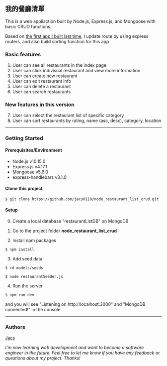 ## 我的餐廳清單

This is a web appliaction built by Node.js, Express.js, and Mongoose with basic CRUD functions. 

Based on [the first app I built last time](https://github.com/jacs0110/node_restaurant_list_crud), I update route by using express routers, and also build sorting function for this app 

### Basic features
1. User can see all restaurants in the index page
2. User can click indivisual restaurant and view more information
3. User can create new restaurant
4. User can edit restaurant info
5. User can delete a restaurant
6. User can search restaurants

### New features in this version
7. User can select the restaurant list of specific category
8. User can sort restaurants by rating, name (asc, desc), category, location

---
### Getting Started
#### Prerequisites/Environment
* Node.js v10.15.0
* Express.js v4.17.1
* Mongoose v5.6.0
* express-handlebars v3.1.0

#### Clone this project
```
$ git clone https://github.com/jacs0110/node_restaurant_list_crud.git
```
#### Setup
0. Create a local database "restaurantListDB" on MongoDB

1. Go to the project folder **node_restaurant_list_crud**

2. Install npm packages
```
$ npm install
```
3. Add seed data

```
$ cd models/seeds
```
     
```
$ node restaurantSeeder.js 
```

4. Run the server
```
$ npm run dev
```
and you will see "Listening on http://localhost:3000"  and "MongoDB connected!" in the console

---
### Authors
[Jacs](https://github.com/jacs0110)

*I'm now learning web development and want to become a software engineer in the future. Feel free to let me know if you have any feedback or questions about my project. Thanks!*